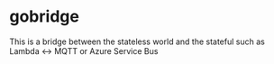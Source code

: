 # gobridge
This is a bridge between the stateless world and the stateful such as Lambda &lt;-> MQTT or Azure Service Bus
